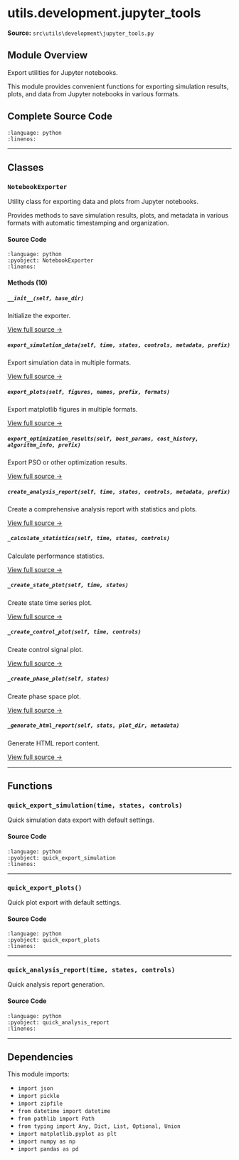 # utils.development.jupyter_tools

**Source:** `src\utils\development\jupyter_tools.py`

## Module Overview

Export utilities for Jupyter notebooks.

This module provides convenient functions for exporting simulation results,
plots, and data from Jupyter notebooks in various formats.

## Complete Source Code

```{literalinclude} ../../../src/utils/development/jupyter_tools.py
:language: python
:linenos:
```

---

## Classes

### `NotebookExporter`

Utility class for exporting data and plots from Jupyter notebooks.

Provides methods to save simulation results, plots, and metadata
in various formats with automatic timestamping and organization.

#### Source Code

```{literalinclude} ../../../src/utils/development/jupyter_tools.py
:language: python
:pyobject: NotebookExporter
:linenos:
```

#### Methods (10)

##### `__init__(self, base_dir)`

Initialize the exporter.

[View full source →](#method-notebookexporter-__init__)

##### `export_simulation_data(self, time, states, controls, metadata, prefix)`

Export simulation data in multiple formats.

[View full source →](#method-notebookexporter-export_simulation_data)

##### `export_plots(self, figures, names, prefix, formats)`

Export matplotlib figures in multiple formats.

[View full source →](#method-notebookexporter-export_plots)

##### `export_optimization_results(self, best_params, cost_history, algorithm_info, prefix)`

Export PSO or other optimization results.

[View full source →](#method-notebookexporter-export_optimization_results)

##### `create_analysis_report(self, time, states, controls, metadata, prefix)`

Create a comprehensive analysis report with statistics and plots.

[View full source →](#method-notebookexporter-create_analysis_report)

##### `_calculate_statistics(self, time, states, controls)`

Calculate performance statistics.

[View full source →](#method-notebookexporter-_calculate_statistics)

##### `_create_state_plot(self, time, states)`

Create state time series plot.

[View full source →](#method-notebookexporter-_create_state_plot)

##### `_create_control_plot(self, time, controls)`

Create control signal plot.

[View full source →](#method-notebookexporter-_create_control_plot)

##### `_create_phase_plot(self, states)`

Create phase space plot.

[View full source →](#method-notebookexporter-_create_phase_plot)

##### `_generate_html_report(self, stats, plot_dir, metadata)`

Generate HTML report content.

[View full source →](#method-notebookexporter-_generate_html_report)

---

## Functions

### `quick_export_simulation(time, states, controls)`

Quick simulation data export with default settings.

#### Source Code

```{literalinclude} ../../../src/utils/development/jupyter_tools.py
:language: python
:pyobject: quick_export_simulation
:linenos:
```

---

### `quick_export_plots()`

Quick plot export with default settings.

#### Source Code

```{literalinclude} ../../../src/utils/development/jupyter_tools.py
:language: python
:pyobject: quick_export_plots
:linenos:
```

---

### `quick_analysis_report(time, states, controls)`

Quick analysis report generation.

#### Source Code

```{literalinclude} ../../../src/utils/development/jupyter_tools.py
:language: python
:pyobject: quick_analysis_report
:linenos:
```

---

## Dependencies

This module imports:

- `import json`
- `import pickle`
- `import zipfile`
- `from datetime import datetime`
- `from pathlib import Path`
- `from typing import Any, Dict, List, Optional, Union`
- `import matplotlib.pyplot as plt`
- `import numpy as np`
- `import pandas as pd`
